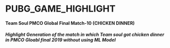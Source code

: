 # PUBG_GAME_HIGHLIGHT

#### Team Soul PMCO Global Final Match-10 (CHICKEN DINNER)
##### Highlight Generation of the match in which Team soul got chicken dinner in PMCO Gloabl final 2019 without using ML Model
